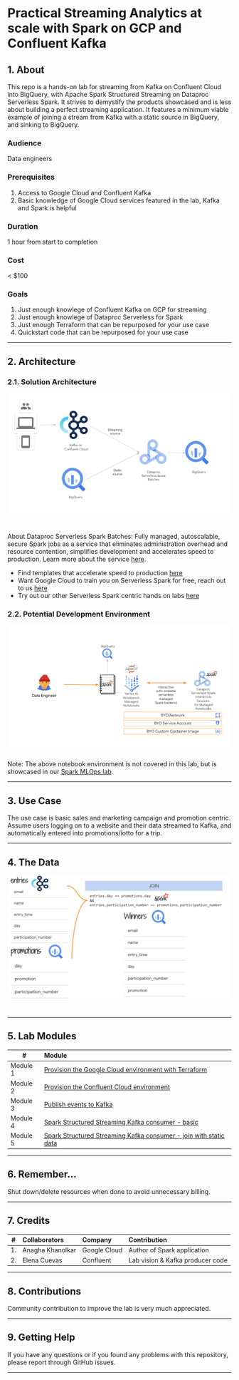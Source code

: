 # Practical Streaming Analytics at scale with Spark on GCP and Confluent Kafka

## 1. About 

This repo is a hands-on lab for streaming from Kafka on Confluent Cloud into BigQuery, with Apache Spark Structured Streaming on Dataproc Serverless Spark. It strives to demystify the products showcased and is less about building a perfect streaming application. It features a minimum viable example of joining a stream from Kafka with a static source in BigQuery, and sinking to BigQuery. 

### Audience
Data engineers

### Prerequisites
1. Access to Google Cloud and Confluent Kafka 
2. Basic knowledge of Google Cloud services featured in the lab, Kafka and Spark is helpful

### Duration
1 hour from start to completion

### Cost
< $100

### Goals

1. Just enough knowlege of Confluent Kafka on GCP for streaming
2. Just enough knowlege of Dataproc Serverless for Spark
3. Just enough Terraform that can be repurposed for your use case 
4. Quickstart code that can be repurposed for your use case  

<hr>

## 2. Architecture


### 2.1. Solution Architecture

![LP](00-images/LP-SolArch.png) 
<br><br>

About Dataproc Serverless Spark Batches:
Fully managed, autoscalable, secure Spark jobs as a service that eliminates administration overhead and resource contention, simplifies development and accelerates speed to production. Learn more about the service [here](https://cloud.google.com/dataproc-serverless/docs). <br>

- Find templates that accelerate speed to production [here](https://github.com/GoogleCloudPlatform/dataproc-templates)
- Want Google Cloud to train you on Serverless Spark for free, reach out to us [here](https://forms.gle/8ekUAFYd5xXvi2Hy9)
- Try out our other Serverless Spark centric hands on labs [here](https://github.com/GoogleCloudPlatform/serverless-spark-workshop)


### 2.2. Potential Development Environment

![LP](00-images/LP-Dev.png) 
<br><br>
Note: The above notebook environment is not covered in this lab, but is showcased in our [Spark MLOps lab](https://github.com/anagha-google/s8s-spark-mlops). 


<hr>

## 3. Use Case

The use case is basic sales and marketing campaign and promotion centric. Assume users logging on to a website and their data streamed to Kafka, and automatically entered into  promotions/lotto for a trip. 

<hr>

## 4. The Data


![LP](00-images/LP-data.png) 
<br><br>

<hr>

## 5. Lab Modules

| #| Module | 
| -- | :--- | 
| Module 1 | [Provision the Google Cloud environment with Terraform](04-lab-guide/M1-gcp-setup.md) | 
| Module 2 | [Provision the Confluent Cloud environment](04-lab-guide/M2-confluent-kafka-setup.md) |
| Module 3 | [Publish events to Kafka](04-lab-guide/M3-produce-messages.md) |
| Module 4 | [Spark Structured Streaming Kafka consumer - basic](04-lab-guide/M4-stream-sink-bq.md) |
| Module 5 | [Spark Structured Streaming Kafka  consumer - join with static data](04-lab-guide/M5-stream-join-sink-bq.md) |

<hr>

## 6. Remember...
Shut down/delete resources when done to avoid unnecessary billing.

<hr>

## 7. Credits
| # | Collaborators | Company  | Contribution  | 
| -- | :--- | :--- | :--- |
| 1. | Anagha Khanolkar | Google Cloud | Author of Spark application |
| 2. | Elena Cuevas | Confluent  | Lab vision & Kafka producer code |

<hr>

## 8. Contributions 
Community contribution to improve the lab is very much appreciated. <br>

<hr>

## 9. Getting Help
If you have any questions or if you found any problems with this repository, please report through GitHub issues.

<hr>

